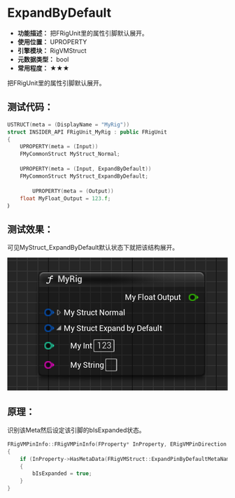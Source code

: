 ﻿# ExpandByDefault

- **功能描述：** 把FRigUnit里的属性引脚默认展开。
- **使用位置：** UPROPERTY
- **引擎模块：** RigVMStruct
- **元数据类型：** bool
- **常用程度：** ★★★

把FRigUnit里的属性引脚默认展开。

## 测试代码：

```cpp
USTRUCT(meta = (DisplayName = "MyRig"))
struct INSIDER_API FRigUnit_MyRig : public FRigUnit
{
	UPROPERTY(meta = (Input))
	FMyCommonStruct MyStruct_Normal;

	UPROPERTY(meta = (Input, ExpandByDefault))
	FMyCommonStruct MyStruct_ExpandByDefault;

		UPROPERTY(meta = (Output))
	float MyFloat_Output = 123.f;
｝
```

## 测试效果：

可见MyStruct_ExpandByDefault默认状态下就把该结构展开。

![Untitled](Untitled.png)

## 原理：

识别该Meta然后设定该引脚的bIsExpanded状态。

```cpp
FRigVMPinInfo::FRigVMPinInfo(FProperty* InProperty, ERigVMPinDirection InDirection, int32 InParentIndex, const uint8* InDefaultValueMemory)
{
	if (InProperty->HasMetaData(FRigVMStruct::ExpandPinByDefaultMetaName))
	{
		bIsExpanded = true;
	}
}
```